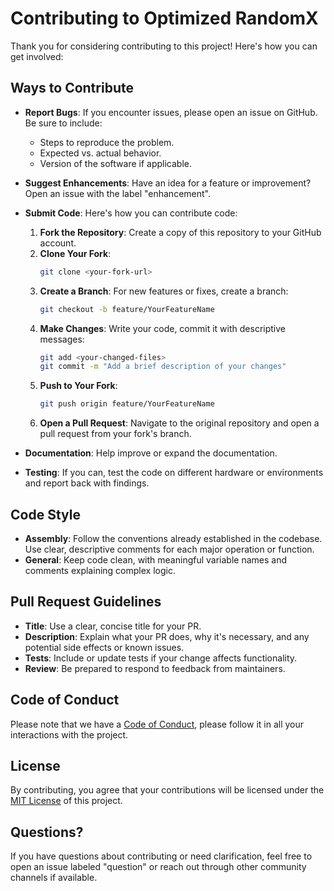 # Contributing to Optimized RandomX

Thank you for considering contributing to this project! Here's how you can get involved:

## Ways to Contribute

- **Report Bugs**: If you encounter issues, please open an issue on GitHub. Be sure to include:
  - Steps to reproduce the problem.
  - Expected vs. actual behavior.
  - Version of the software if applicable.

- **Suggest Enhancements**: Have an idea for a feature or improvement? Open an issue with the label "enhancement".

- **Submit Code**: Here's how you can contribute code:

  1. **Fork the Repository**: Create a copy of this repository to your GitHub account.
  2. **Clone Your Fork**: 
     ```bash
     git clone <your-fork-url>
     ```
  3. **Create a Branch**: For new features or fixes, create a branch:
     ```bash
     git checkout -b feature/YourFeatureName
     ```
  4. **Make Changes**: Write your code, commit it with descriptive messages:
     ```bash
     git add <your-changed-files>
     git commit -m "Add a brief description of your changes"
     ```
  5. **Push to Your Fork**: 
     ```bash
     git push origin feature/YourFeatureName
     ```
  6. **Open a Pull Request**: Navigate to the original repository and open a pull request from your fork's branch.

- **Documentation**: Help improve or expand the documentation. 

- **Testing**: If you can, test the code on different hardware or environments and report back with findings.

## Code Style

- **Assembly**: Follow the conventions already established in the codebase. Use clear, descriptive comments for each major operation or function.
- **General**: Keep code clean, with meaningful variable names and comments explaining complex logic.

## Pull Request Guidelines

- **Title**: Use a clear, concise title for your PR.
- **Description**: Explain what your PR does, why it's necessary, and any potential side effects or known issues.
- **Tests**: Include or update tests if your change affects functionality.
- **Review**: Be prepared to respond to feedback from maintainers.

## Code of Conduct

Please note that we have a [Code of Conduct](CODE_OF_CONDUCT.md), please follow it in all your interactions with the project.

## License

By contributing, you agree that your contributions will be licensed under the [MIT License](LICENSE) of this project.

## Questions?

If you have questions about contributing or need clarification, feel free to open an issue labeled "question" or reach out through other community channels if available.
